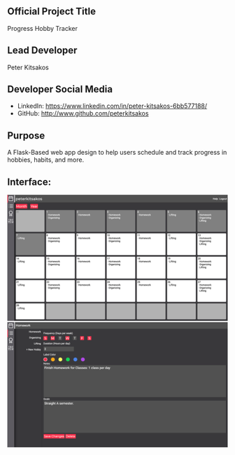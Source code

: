 ## Official Project Title
Progress Hobby Tracker
## Lead Developer
Peter Kitsakos
## Developer Social Media
* LinkedIn: https://www.linkedin.com/in/peter-kitsakos-6bb577188/
* GitHub: http://www.github.com/peterkitsakos
## Purpose
A Flask-Based web app design to help users schedule and track progress in hobbies, habits, and more.
## Interface:
![Screenshot](./docs/images/InterfaceScreenshot1.png) 
![Screenshot](./docs/images/InterfaceScreenshot2.png)
